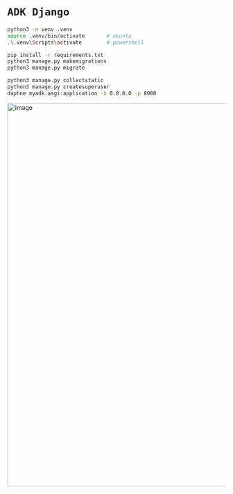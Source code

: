 # `ADK Django`

```bash
python3 -m venv .venv
source .venv/bin/activate       # ubuntu
.\.venv\Scripts\activate        # powershell

pip install -r requirements.txt
python3 manage.py makemigrations
python3 manage.py migrate

python3 manage.py collectstatic
python3 manage.py createsuperuser
daphne myadk.asgi:application -b 0.0.0.0 -p 8000
```

<img width="1535" height="882" alt="image" src="https://github.com/user-attachments/assets/630c3374-c66e-41c9-8417-29d61fac022c" />
